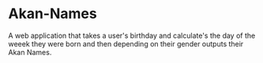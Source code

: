 # Akan-Names
A web application that takes a user's birthday and calculate's the day of the weeek they were born and then depending on their gender outputs their Akan Names.
#
